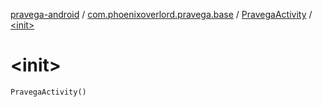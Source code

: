 [pravega-android](../../index.md) / [com.phoenixoverlord.pravega.base](../index.md) / [PravegaActivity](index.md) / [&lt;init&gt;](./-init-.md)

# &lt;init&gt;

`PravegaActivity()`
